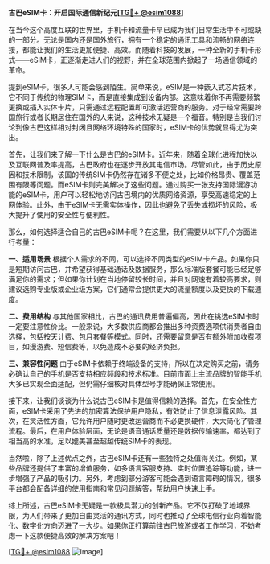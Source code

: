 **古巴eSIM卡：开启国际通信新纪元[[TG💪+ @esim1088](https://t.me/s/esim1088)]**

在当今这个高度互联的世界里，手机卡和流量卡早已成为我们日常生活中不可或缺的一部分。无论是国内还是国外旅行，拥有一个稳定的通讯工具和流畅的网络连接，都能让我们的生活更加便捷、高效。而随着科技的发展，一种全新的手机卡形式——eSIM卡，正逐渐走进人们的视野，并在全球范围内掀起了一场通信领域的革命。

提到eSIM卡，很多人可能会感到陌生。简单来说，eSIM是一种嵌入式芯片技术，它不同于传统的物理SIM卡，而是直接集成到设备内部。这意味着你不再需要频繁更换或插入实体卡片，只需通过远程配置即可激活运营商的服务。对于经常需要跨国旅行或者长期居住在国外的人来说，这种技术无疑是一个福音。特别是当我们讨论到像古巴这样相对封闭且网络环境特殊的国家时，eSIM卡的优势就显得尤为突出。

首先，让我们来了解一下什么是古巴的eSIM卡。近年来，随着全球化进程加快以及互联网普及率提高，古巴政府也在逐步开放其电信市场。尽管如此，由于历史原因和技术限制，该国的传统SIM卡仍然存在诸多不便之处，比如价格昂贵、覆盖范围有限等问题。而eSIM卡则完美解决了这些问题。通过购买一张支持国际漫游功能的eSIM卡，用户可以轻松地访问古巴境内的优质网络资源，享受高速稳定的上网体验。此外，由于eSIM卡无需实体操作，因此也避免了丢失或损坏的风险，极大提升了使用的安全性与便利性。

那么，如何选择适合自己的古巴eSIM卡呢？在这里，我们需要从以下几个方面进行考量：

**一、适用场景**
根据个人需求的不同，可以选择不同类型的eSIM卡产品。如果你只是短期访问古巴，并希望获得基础通话及数据服务，那么标准版套餐可能已经足够满足你的需求；但如果你计划在当地停留较长时间，并且对网速有着较高要求，则建议选购专业版或企业级方案，它们通常会提供更大的流量额度以及更快的下载速度。

**二、费用结构**
与其他国家相比，古巴的通讯费用普遍偏高，因此在挑选eSIM卡时一定要注意性价比。一般来说，大多数供应商都会推出多种资费选项供消费者自由选择，包括按天计费、包月套餐等模式。同时，还需要留意是否有额外附加收费项目，如漫游费、短信费等，以免造成不必要的经济负担。

**三、兼容性问题**
由于eSIM卡依赖于终端设备的支持，所以在决定购买之前，请务必确认自己的手机是否支持相应频段和技术标准。目前市面上主流品牌的智能手机大多已实现全面适配，但仍需仔细核对具体型号才能确保正常使用。

接下来，让我们谈谈为什么说古巴eSIM卡是值得信赖的选择。首先，在安全性方面，eSIM卡采用了先进的加密算法保护用户隐私，有效防止了信息泄露风险。其次，在灵活性方面，它允许用户随时更改运营商而不必更换硬件，大大简化了管理流程。最后，在用户体验层面，无论是语音通话质量还是数据传输速率，都达到了相当高的水准，足以媲美甚至超越传统SIM卡的表现。

当然啦，除了上述优点之外，古巴eSIM卡还有一些独特之处值得关注。例如，某些品牌还提供了丰富的增值服务，如多语言客服支持、实时位置追踪等功能，进一步增强了产品的吸引力。另外，考虑到部分游客可能会遇到语言障碍的情况，很多平台都会配备详细的使用指南和常见问题解答，帮助用户快速上手。

综上所述，古巴eSIM卡无疑是一款极具潜力的创新产品。它不仅打破了地域界限，为人们带来了更加自由灵活的通讯方式，同时也推动了全球电信行业向着智能化、数字化方向迈进了一大步。如果你正打算前往古巴旅游或者工作学习，不妨考虑一下这款便捷高效的解决方案吧！

[[TG💪+ @esim1088](https://t.me/s/esim1088) ![Image](https://i.postimg.cc/4NQfJmqS/Snipaste-2025-05-13-00-14-12.png)]